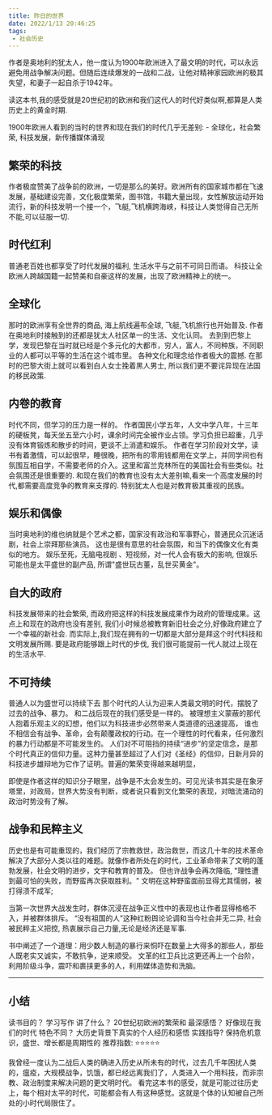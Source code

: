 ```yaml
---
title: 昨日的世界 
date: 2022/1/13 20:46:25
tags:
 - 社会历史 
---
```

作者是奥地利的犹太人，他一度认为1900年欧洲进入了最文明的时代，可以永远避免用战争解决问题。但随后连续爆发的一战和二战，让他对精神家园欧洲的极其失望，和妻子一起自杀于1942年。

读这本书,我的感受就是20世纪初的欧洲和我们这代人的时代好类似啊,都算是人类历史上的黄金时期.

1900年欧洲人看到的当时的世界和现在我们的时代几乎无差别: - 全球化，社会繁荣, 科技发展，新传播媒体涌现

<!-- more -->

## 繁荣的科技
作者极度赞美了战争前的欧洲，一切是那么的美好。欧洲所有的国家城市都在飞速发展，基础建设完善，文化极度繁荣，图书馆，书籍大量出现，女性解放运动开始流行，新的科技发明一个接一个，飞艇,飞机横跨海峡，科技让人类觉得自己无所不能,可以征服一切.

## 时代红利
普通老百姓也都享受了时代发展的福利, 生活水平与之前不可同日而语。
科技让全欧洲人跨越国籍一起赞美和自豪这样的发展，出现了欧洲精神上的统一。

## 全球化
那时的欧洲享有全世界的商品, 海上航线遍布全球, 飞艇,飞机旅行也开始普及.
作者在奥地利时接触到的还都是犹太人社区单一的生活、文化认同。 去到到巴黎上学，发现巴黎在当时就已经是个多元化的大都市，穷人，富人，不同种族，不同职业的人都可以平等的生活在这个城市里。
各种文化和理念给作者极大的震撼. 在那时的巴黎大街上就可以看到白人女士挽着黑人男士, 所以我们更不要诧异现在法国的移民政策.

## 内卷的教育
时代不同，但学习的压力是一样的。
作者国民小学五年，人文中学八年，十三年的硬板凳，每天坐五至六小时，课余时间完全被作业占领。学习负担已超重，几乎没有体育锻炼和散步的时间，更谈不上消遣和娱乐。
作者在学习阶段对文学，读书有着激情，可以起很早，睡很晚，把所有的零用钱都用在文学上，并同学间也有氛围互相自学，不需要老师的介入。这里和富兰克林所在的美国社会有些类似。社会氛围还是很重要的.
和现在我们的教育也没有太大差别嘛,看来一个高度发展的时代,都需要高度竞争的教育来支撑的. 特别犹太人也是对教育极其重视的民族。

## 娱乐和偶像
当时奥地利的维也纳就是个艺术之都，国家没有政治和军事野心，普通民众沉迷话剧，社会上崇拜那些演员。
这也是很有意思的社会氛围，和当下的偶像文化有类似的地方。
娱乐至死，无脑电视剧 、短视频，对一代人会有极大的影响, 但娱乐可能也是太平盛世的副产品, 所谓"盛世玩古董，乱世买黄金"。

## 自大的政府
科技发展带来的社会繁荣, 而政府把这样的科技发展成果作为政府的管理成果。这点上和现在的政府也没有差别, 我们小时候总被教育新旧社会之分,好像政府建立了一个幸福的新社会. 而实际上,我们现在拥有的一切都是大部分是拜这个时代科技和文明发展所赐. 要是政府能够跟上时代的步伐, 我们很可能提前一代人就过上现在的生活水平. 


## 不可持续
普通人以为盛世可以持续下去
那个时代的人认为迎来人类最文明的时代，摆脱了过去的战争、暴力。 和二战后现在的我们感受是一样的。
被理想主义蒙蔽的那代人抱着乐观主义的幻想，他们以为科技进步必然带来人类道德的迅速提高，
谁也不相信会有战争、革命，会有颠覆政权的行动。在一个理性的时代看来，任何激烈的暴力行动都是不可能发生的。
人们对不可阻挡的持续“进步”的坚定信念，是那个时代真正的信仰力量。这种力量甚至超过了人们对《圣经》的信仰，日新月异的科技进步雄辩地为它作了证明。普遍的繁荣变得越来越明显，

即使是作者这样的知识分子眼里，战争是不太会发生的。可见光读书其实是在象牙塔里，对政局，世界大势没有判断，或者说只看到文化繁荣的表现，对暗流涌动的政治时势没有了解。


## 战争和民粹主义
历史也是有可能重现的，我们经历了宗教救世，政治救世，而这几十年的技术革命解决了大部分人类以往的难题。就像作者所处在的时代，工业革命带来了文明的蓬勃发展，社会文明的进步，文字和教育的普及。
但也许战争会再次降临, "理性遭到最可怕的失败，而野蛮再次获取胜利。" 文明在这种野蛮面前显得尤其懦弱，被打得溃不成军;

当第一次世界大战发生时，群体沉浸在战争正义性中的表现也让作者显得格格不入，并被群体排斥。
“没有祖国的人”这种红粉舆论论调和当今社会并无二异, 社会被民粹主义把控, 热衷展示自己力量,无论是经济还是军事.

书中阐述了一个道理：用少数人制造的暴行来恫吓在数量上大得多的那些人，那些人既老实又诚实，不敢抗争，逆来顺受。
文革的红卫兵比这更还再上一个台阶，利用阶级斗争，震吓和裹挟更多的人，利用媒体造势和洗脑。

---

## 小结
读书目的？ 学习写作 
讲了什么？ 20世纪初欧洲的繁荣和
最深感悟？ 好像现在我们的时代
特色不同？ 大历史背景下真实的个人经历和感悟 
实践指导?  保持危机意识，盛世、增长都是周期性的
推荐指数:  ⭐️⭐️⭐⭐⭐  ️ 

我曾经一度认为二战后人类的确进入历史从所未有的时代，过去几千年困扰人类的，瘟疫，大规模战争，饥饿，都已经远离我们了，人类进入一个用科技，而非宗教、政治制度来解决问题的更文明时代。
看完这本书的感受，就是可能过往历史上，每个相对太平的时代，可能都会有人有这种感觉。这就是个体的认知被自己所处的小时代局限住了。